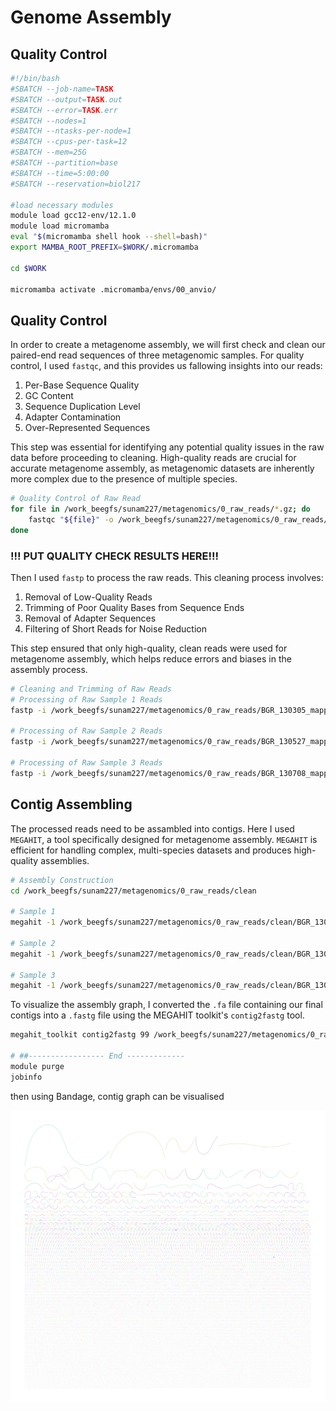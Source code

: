 # Genome Assembly
## Quality Control
```bash
#!/bin/bash
#SBATCH --job-name=TASK
#SBATCH --output=TASK.out
#SBATCH --error=TASK.err
#SBATCH --nodes=1
#SBATCH --ntasks-per-node=1
#SBATCH --cpus-per-task=12
#SBATCH --mem=25G
#SBATCH --partition=base
#SBATCH --time=5:00:00
#SBATCH --reservation=biol217

#load necessary modules
module load gcc12-env/12.1.0
module load micromamba
eval "$(micromamba shell hook --shell=bash)"
export MAMBA_ROOT_PREFIX=$WORK/.micromamba

cd $WORK

micromamba activate .micromamba/envs/00_anvio/
```

## Quality Control

In order to create a metagenome assembly, we will first check and clean our paired-end read sequences of three metagenomic samples. For quality control, I used `fastqc`, and this provides us fallowing insights into our reads:
1. Per-Base Sequence Quality
2. GC Content
3. Sequence Duplication Level
4. Adapter Contamination
5. Over-Represented Sequences

This step was essential for identifying any potential quality issues in the raw data before proceeding to cleaning. High-quality reads are crucial for accurate metagenome assembly, as metagenomic datasets are inherently more complex due to the presence of multiple species.

```bash
# Quality Control of Raw Read
for file in /work_beegfs/sunam227/metagenomics/0_raw_reads/*.gz; do
    fastqc "${file}" -o /work_beegfs/sunam227/metagenomics/0_raw_reads/quality_reads
done
```
### !!! PUT QUALITY CHECK RESULTS HERE!!!


Then I used `fastp` to process the raw reads. This cleaning process involves:
1. Removal of Low-Quality Reads
2. Trimming of Poor Quality Bases from Sequence Ends
3. Removal of Adapter Sequences
4. Filtering of Short Reads for Noise Reduction

This step ensured that only high-quality, clean reads were used for metagenome assembly, which helps reduce errors and biases in the assembly process.

```bash
# Cleaning and Trimming of Raw Reads
# Processing of Raw Sample 1 Reads
fastp -i /work_beegfs/sunam227/metagenomics/0_raw_reads/BGR_130305_mapped_R1.fastq.gz -I /work_beegfs/sunam227/metagenomics/0_raw_reads/BGR_130305_mapped_R2.fastq.gz -R /work_beegfs/sunam227/metagenomics/0_raw_reads/reports/fastp305_report -o /work_beegfs/sunam227/metagenomics/0_raw_reads/clean/BGR_130305_clean_R1.fastq.gz -O /work_beegfs/sunam227/metagenomics/0_raw_reads/clean/BGR_130305_clean_R2.fastq.gz -t 6 -q 20

# Processing of Raw Sample 2 Reads
fastp -i /work_beegfs/sunam227/metagenomics/0_raw_reads/BGR_130527_mapped_R1.fastq.gz -I /work_beegfs/sunam227/metagenomics/0_raw_reads/BGR_130527_mapped_R2.fastq.gz -R /work_beegfs/sunam227/metagenomics/0_raw_reads/reports/fastp527_report -o /work_beegfs/sunam227/metagenomics/0_raw_reads/clean/BGR_130527_clean_R1.fastq.gz -O /work_beegfs/sunam227/metagenomics/0_raw_reads/clean/BGR_130527_clean_R2.fastq.gz -t 6 -q 20

# Processing of Raw Sample 3 Reads
fastp -i /work_beegfs/sunam227/metagenomics/0_raw_reads/BGR_130708_mapped_R1.fastq.gz -I /work_beegfs/sunam227/metagenomics/0_raw_reads/BGR_130708_mapped_R2.fastq.gz -R /work_beegfs/sunam227/metagenomics/0_raw_reads/reports/fastp708_report -o /work_beegfs/sunam227/metagenomics/0_raw_reads/clean/BGR_130708_clean_R1.fastq.gz -O /work_beegfs/sunam227/metagenomics/0_raw_reads/clean/BGR_130708_clean_R2.fastq.gz -t 6 -q 20
```

## Contig Assembling

The processed reads need to be assambled into contigs. Here I used `MEGAHIT`, a tool specifically designed for metagenome assembly. `MEGAHIT` is efficient for handling complex, multi-species datasets and produces high-quality assemblies.

```bash
# Assembly Construction
cd /work_beegfs/sunam227/metagenomics/0_raw_reads/clean

# Sample 1
megahit -1 /work_beegfs/sunam227/metagenomics/0_raw_reads/clean/BGR_130305_clean_R1.fastq.gz -2 /work_beegfs/sunam227/metagenomics/0_raw_reads/clean/BGR_130305_clean_R2.fastq.gz --min-contig-len 1000 --presets meta-large -m 0.85 /work_beegfs/sunam227/metagenomics/0_raw_reads/assembly/ -t12

# Sample 2
megahit -1 /work_beegfs/sunam227/metagenomics/0_raw_reads/clean/BGR_130527_clean_R1.fastq.gz -2 /work_beegfs/sunam227/metagenomics/0_raw_reads/clean/BGR_130527_clean_R2.fastq.gz --min-contig-len 1000 --presets meta-large -m 0.85 /work_beegfs/sunam227/metagenomics/0_raw_reads/assembly/ -t12

# Sample 3
megahit -1 /work_beegfs/sunam227/metagenomics/0_raw_reads/clean/BGR_130708_clean_R1.fastq.gz -2 /work_beegfs/sunam227/metagenomics/0_raw_reads/clean/BGR_130708_clean_R2.fastq.gz --min-contig-len 1000 --presets meta-large -m 0.85 /work_beegfs/sunam227/metagenomics/0_raw_reads/assembly/ -t12
```

To visualize the assembly graph, I converted the `.fa` file containing our final contigs into a `.fastg` file using the MEGAHIT toolkit's `contig2fastg` tool.

```bash
megahit_toolkit contig2fastg 99 /work_beegfs/sunam227/metagenomics/0_raw_reads/clean/megahit_out/final.contigs.fa > /work_beegfs/sunam227/metagenomics/0_raw_reads/clean/megahit_out/final.contigs.fastg

# ##----------------- End -------------
module purge
jobinfo
```

then using Bandage, contig graph can be visualised

![image](./resources/graph.png)